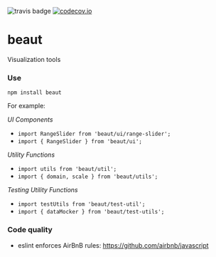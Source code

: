 ![travis badge](https://travis-ci.org/ihmeuw/beaut.svg) [![codecov.io](https://codecov.io/github/ihmeuw/beaut/coverage.svg?branch=master)](https://codecov.io/github/ihmeuw/beaut?branch=master)

# beaut
Visualization tools

### Use
`npm install beaut`

For example:

*UI Components*
- `import RangeSlider from 'beaut/ui/range-slider';`
- `import { RangeSlider } from 'beaut/ui';`

*Utility Functions*
- `import utils from 'beaut/util';`
- `import { domain, scale } from 'beaut/utils';`

*Testing Utility Functions*
- `import testUtils from 'beaut/test-util';`
- `import { dataMocker } from 'beaut/test-utils';`

### Code quality
  - eslint enforces AirBnB rules: https://github.com/airbnb/javascript